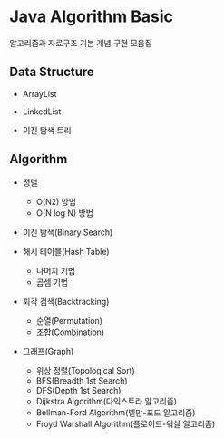# Java Algorithm Basic

알고리즘과 자료구조 기본 개념 구현 모음집

## Data Structure

- ArrayList

- LinkedList

- 이진 탐색 트리

## Algorithm

- 정렬
    - O(N2) 방법
    - O(N log N) 방법
    
- 이진 탐색(Binary Search) 

- 해시 테이블(Hash Table)
    - 나머지 기법
    - 곱셈 기법

- 퇴각 검색(Backtracking)
    - 순열(Permutation)
    - 조합(Combination)
    
- 그래프(Graph)
    - 위상 정렬(Topological Sort)
    - BFS(Breadth 1st Search)
    - DFS(Depth 1st Search)
    - Dijkstra Algorithm(다익스트라 알고리즘)
    - Bellman-Ford Algorithm(벨만-포드 알고리즘)
    - Froyd Warshall Algorithm(플로이드-워샬 알고리즘)